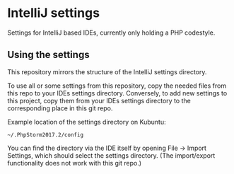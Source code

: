 # IntelliJ settings

Settings for IntelliJ based IDEs, currently only holding a PHP codestyle.

## Using the settings

This repository mirrors the structure of the IntelliJ settings directory.

To use all or some settings from this repository, copy the needed files from this repo to your
IDEs settings directory. Conversely, to add new settings to this project, copy them from your
IDEs settings directory to the corresponding place in this git repo.

Example location of the settings directory on Kubuntu:

    ~/.PhpStorm2017.2/config
    
You can find the directory via the IDE itself by opening File -> Import Settings, which should
select the settings directory. (The import/export functionality does not work with this git repo.)
